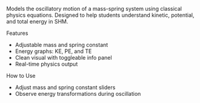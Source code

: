Models the oscillatory motion of a mass-spring system using classical physics equations. Designed to help students understand kinetic, potential, and total energy in SHM.

Features
- Adjustable mass and spring constant
- Energy graphs: KE, PE, and TE
- Clean visual with toggleable info panel
- Real-time physics output

How to Use
- Adjust mass and spring constant sliders
- Observe energy transformations during oscillation
